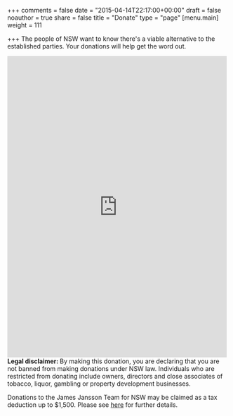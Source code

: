 +++
comments = false
date = "2015-04-14T22:17:00+00:00"
draft = false
noauthor = true
share = false
title = "Donate"
type = "page"
[menu.main]
weight = 111

+++
The people of NSW want to know there's a viable alternative to the established parties. Your donations will help get the word out.
<br>
<script src="https://donorbox.org/widget.js" paypalExpress="false"></script><iframe src="https://donorbox.org/embed/james-jansson-team-for-nsw?amount=50" height="685px" width="100%" style="max-width:500px; min-width:310px; max-height:none!important" seamless="seamless" name="donorbox" frameborder="0" scrolling="no" allowpaymentrequest style="position: absolute; margin:auto;"></iframe>
<br>
<b>Legal disclaimer: </b> 
By making this donation, you are declaring that you are not banned from making donations under NSW law. Individuals who are restricted from donating include owners, directors and close associates of tobacco, liquor, gambling or property development businesses.

Donations to the James Jansson Team for NSW may be claimed as a tax deduction up to $1,500. Please see [here](https://www.ato.gov.au/non-profit/gifts-and-fundraising/in-detail/fundraising/claiming-political-contributions-and-gifts/) for further details.